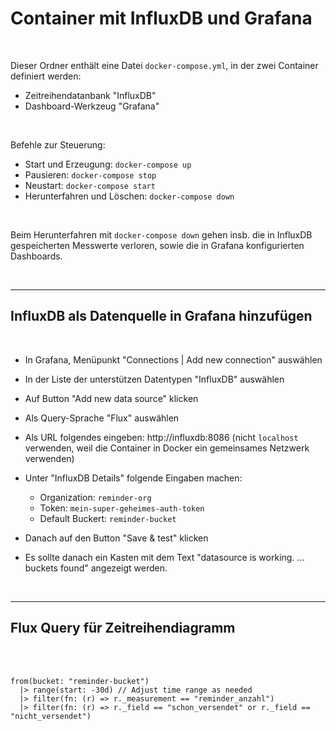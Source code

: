 # Container mit InfluxDB und Grafana #

<br>

Dieser Ordner enthält eine Datei `docker-compose.yml`, in der zwei Container definiert werden:

* Zeitreihendatanbank "InfluxDB"
* Dashboard-Werkzeug "Grafana"

<br>

Befehle zur Steuerung: 

* Start und Erzeugung: `docker-compose up`
* Pausieren: `docker-compose stop`
* Neustart: `docker-compose start`
* Herunterfahren und Löschen: `docker-compose down`

<br>

Beim Herunterfahren mit `docker-compose down` gehen insb. die in InfluxDB gespeicherten
Messwerte verloren, sowie die in Grafana konfigurierten Dashboards.

<br>

----

## InfluxDB als Datenquelle in Grafana hinzufügen ##

<br>

* In Grafana, Menüpunkt "Connections | Add new connection" auswählen

* In der Liste der unterstützen Datentypen "InfluxDB" auswählen

* Auf Button "Add new data source" klicken

* Als Query-Sprache "Flux" auswählen

* Als URL folgendes eingeben: http://influxdb:8086 (nicht `localhost` verwenden, weil die Container in Docker ein gemeinsames Netzwerk verwenden)

* Unter "InfluxDB Details" folgende Eingaben machen:
  * Organization: `reminder-org`
  * Token: `mein-super-geheimes-auth-token`
  * Default Buckert: `reminder-bucket`

* Danach auf den Button "Save & test" klicken

* Es sollte danach ein Kasten mit dem Text "datasource is working. ... buckets found" angezeigt werden.

<br>

---

## Flux Query für Zeitreihendiagramm ##

<br>


<br>

```
from(bucket: "reminder-bucket")
  |> range(start: -30d) // Adjust time range as needed
  |> filter(fn: (r) => r._measurement == "reminder_anzahl")
  |> filter(fn: (r) => r._field == "schon_versendet" or r._field == "nicht_versendet")
  ``` 